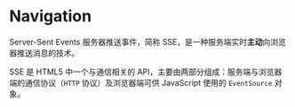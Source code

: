 # Navigation

Server-Sent Events 服务器推送事件，简称 SSE，是一种服务端实时**主动**向浏览器推送消息的技术。

SSE 是 HTML5 中一个与通信相关的 API，主要由两部分组成：服务端与浏览器端的通信协议（`HTTP` 协议）及浏览器端可供 JavaScript 使用的 `EventSource` 对象。
